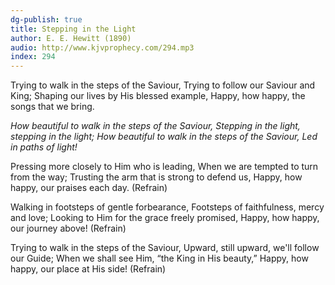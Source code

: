 ```yaml
---
dg-publish: true
title: Stepping in the Light
author: E. E. Hewitt (1890)
audio: http://www.kjvprophecy.com/294.mp3
index: 294
---
```


Trying to walk in the steps of the Saviour,
Trying to follow our Saviour and King;
Shaping our lives by His blessed example,
Happy, how happy, the songs that we bring.

*How beautiful to walk in the steps of the Saviour,
Stepping in the light, stepping in the light;
How beautiful to walk in the steps of the Saviour,
Led in paths of light!*

Pressing more closely to Him who is leading,
When we are tempted to turn from the way;
Trusting the arm that is strong to defend us,
Happy, how happy, our praises each day. (Refrain)

Walking in footsteps of gentle forbearance,
Footsteps of faithfulness, mercy and love;
Looking to Him for the grace freely promised,
Happy, how happy, our journey above! (Refrain)

Trying to walk in the steps of the Saviour,
Upward, still upward, we'll follow our Guide;
When we shall see Him, “the King in His beauty,”
Happy, how happy, our place at His side! (Refrain)